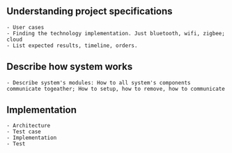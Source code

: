## Understanding project specifications

```text
- User cases
- Finding the technology implementation. Just bluetooth, wifi, zigbee; cloud
- List expected results, timeline, orders.
```

## Describe how system works

```
- Describe system's modules: How to all system's components communicate togeather; How to setup, how to remove, how to communicate
```

## Implementation

```text
- Architecture
- Test case
- Implementation
- Test
```

